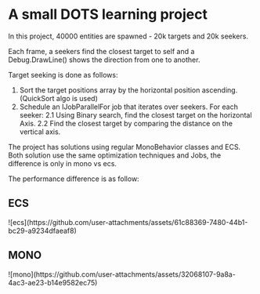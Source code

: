 <H1>A small DOTS learning project</H1>

In this project, 40000 entities are spawned - 20k targets and 20k seekers.

Each frame, a seekers find the closest target to self and a Debug.DrawLine() shows the direction from one to another.

Target seeking is done as follows:
1. Sort the target positions array by the horizontal position ascending. (QuickSort algo is used)
2. Schedule an IJobParallelFor job that iterates over seekers. For each seeker:
   2.1 Using Binary search, find the closest target on the horizontal Axis.
   2.2 Find the closest target by comparing the distance on the vertical axis.
   
The project has solutions using regular MonoBehavior classes and ECS. Both solution use the same optimization techniques and Jobs, the difference is only in mono vs ecs.

The performance difference is as follow:
<H2>ECS</H2>
![ecs](https://github.com/user-attachments/assets/61c88369-7480-44b1-bc29-a9234dfaeaf8)

<H2>MONO</H2>
![mono](https://github.com/user-attachments/assets/32068107-9a8a-4ac3-ae23-b14e9582ec75)
